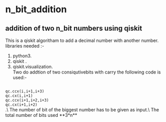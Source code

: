 # n_bit_addition
## addition of two n_bit numbers using qiskit
This is a qiskit algoritham to add a decimal number with another number.\
libraries needed :-
  1. python3.
  2. qiskit .
  3. qiskit.visualization.\
Two do addtion of two consiqutivebits with carry the following code is used:-
<code block>
qc.ccx(i,i+1,i+3) 
qc.cx(i,i+1) 
qc.ccx(i+1,i+2,i+3)
qc.cx(i+1,i+2)
</code block>.\
The number of bit of the biggest number has to be given as input.\
The total number of bits used **3*n**
